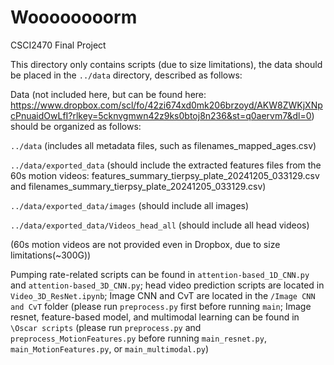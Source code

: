 # Woooooooorm
CSCI2470 Final Project

This directory only contains scripts (due to size limitations), the data should be placed in the `../data` directory, described as follows:

Data (not included here, but can be found here: https://www.dropbox.com/scl/fo/42zi674xd0mk206brzoyd/AKW8ZWKjXNpcPnuaidOwLfI?rlkey=5cknvgmwn42z9ks0btoj8n236&st=q0aervm7&dl=0)
should be organized as follows:

`../data`   (includes all metadata files, such as filenames_mapped_ages.csv)

`../data/exported_data` (should include the extracted features files from the 60s motion videos: features_summary_tierpsy_plate_20241205_033129.csv and filenames_summary_tierpsy_plate_20241205_033129.csv)

`../data/exported_data/images` (should include all images)

`../data/exported_data/Videos_head_all` (should include all head videos)

(60s motion videos are not provided even in Dropbox, due to size limitations(~300G))


Pumping rate-related scripts can be found in `attention-based_1D_CNN.py` and `attention-based_3D_CNN.py`; head video prediction scripts are located in `Video_3D_ResNet.ipynb`; Image CNN and CvT are located in the `/Image CNN and CvT` folder (please run `preprocess.py` first before running `main`; Image resnet, feature-based model, and multimodal learning can be found in `\Oscar scripts` (please run `preprocess.py` and `preprocess_MotionFeatures.py` before running `main_resnet.py`, `main_MotionFeatures.py`, or `main_multimodal.py`)
